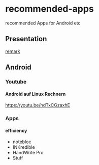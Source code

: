 # recommended-apps
recommended Apps for Android etc

## Presentation
[remark](https://remarkjs.com/#1)

## Android
### Youtube
#### Android auf Linux Rechnern
https://youtu.be/hdTxCGzaxhE

### Apps 
#### efficiency
* notebloc
* INKredible
* HandWrite Pro
* Stuff
